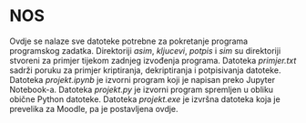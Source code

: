# NOS

Ovdje se nalaze sve datoteke potrebne za pokretanje programa programskog zadatka.
Direktoriji *asim*, *kljucevi*, *potpis* i *sim* su direktoriji stvoreni za primjer tijekom zadnjeg izvođenja programa.
Datoteka *primjer.txt* sadrži poruku za primjer kriptiranja, dekriptiranja i potpisivanja datoteke.
Datoteka *projekt.ipynb* je izvorni program koji je napisan preko Jupyter Notebook-a.
Datoteka *projekt.py* je izvorni program spremljen u obliku obične Python datoteke.
Datoteka *projekt.exe* je izvršna datoteka koja je prevelika za Moodle, pa je postavljena ovdje.
